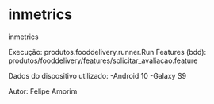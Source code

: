 # inmetrics
inmetrics


Execução: produtos.fooddelivery.runner.Run
Features (bdd): produtos/fooddelivery/features/solicitar_avaliacao.feature

Dados do dispositivo utilizado:
    -Android 10
    -Galaxy S9

Autor: Felipe Amorim
